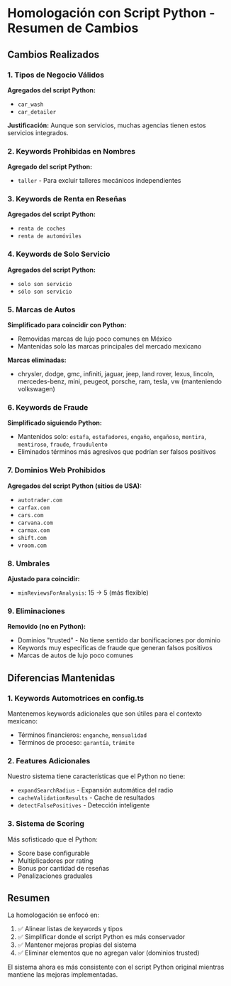 # Homologación con Script Python - Resumen de Cambios

## Cambios Realizados

### 1. Tipos de Negocio Válidos
**Agregados del script Python:**
- `car_wash`
- `car_detailer`

**Justificación:** Aunque son servicios, muchas agencias tienen estos servicios integrados.

### 2. Keywords Prohibidas en Nombres
**Agregado del script Python:**
- `taller` - Para excluir talleres mecánicos independientes

### 3. Keywords de Renta en Reseñas
**Agregados del script Python:**
- `renta de coches`
- `renta de automóviles`

### 4. Keywords de Solo Servicio
**Agregados del script Python:**
- `solo son servicio`
- `sólo son servicio`

### 5. Marcas de Autos
**Simplificado para coincidir con Python:**
- Removidas marcas de lujo poco comunes en México
- Mantenidas solo las marcas principales del mercado mexicano

**Marcas eliminadas:**
- chrysler, dodge, gmc, infiniti, jaguar, jeep, land rover, lexus, lincoln, mercedes-benz, mini, peugeot, porsche, ram, tesla, vw (manteniendo volkswagen)

### 6. Keywords de Fraude
**Simplificado siguiendo Python:**
- Mantenidos solo: `estafa`, `estafadores`, `engaño`, `engañoso`, `mentira`, `mentiroso`, `fraude`, `fraudulento`
- Eliminados términos más agresivos que podrían ser falsos positivos

### 7. Dominios Web Prohibidos
**Agregados del script Python (sitios de USA):**
- `autotrader.com`
- `carfax.com`
- `cars.com`
- `carvana.com`
- `carmax.com`
- `shift.com`
- `vroom.com`

### 8. Umbrales
**Ajustado para coincidir:**
- `minReviewsForAnalysis`: 15 → 5 (más flexible)

### 9. Eliminaciones
**Removido (no en Python):**
- Dominios "trusted" - No tiene sentido dar bonificaciones por dominio
- Keywords muy específicas de fraude que generan falsos positivos
- Marcas de autos de lujo poco comunes

## Diferencias Mantenidas

### 1. Keywords Automotrices en config.ts
Mantenemos keywords adicionales que son útiles para el contexto mexicano:
- Términos financieros: `enganche`, `mensualidad`
- Términos de proceso: `garantía`, `trámite`

### 2. Features Adicionales
Nuestro sistema tiene características que el Python no tiene:
- `expandSearchRadius` - Expansión automática del radio
- `cacheValidationResults` - Cache de resultados
- `detectFalsePositives` - Detección inteligente

### 3. Sistema de Scoring
Más sofisticado que el Python:
- Score base configurable
- Multiplicadores por rating
- Bonus por cantidad de reseñas
- Penalizaciones graduales

## Resumen

La homologación se enfocó en:
1. ✅ Alinear listas de keywords y tipos
2. ✅ Simplificar donde el script Python es más conservador
3. ✅ Mantener mejoras propias del sistema
4. ✅ Eliminar elementos que no agregan valor (dominios trusted)

El sistema ahora es más consistente con el script Python original mientras mantiene las mejoras implementadas.